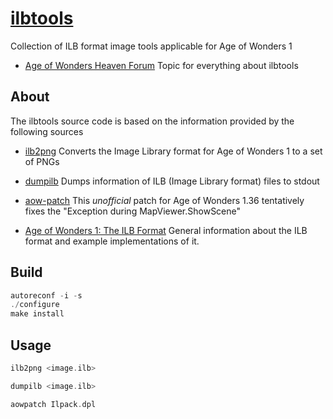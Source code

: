 # [ilbtools](http://github.com/jopadan/ilbtools)
Collection of ILB format image tools applicable for Age of Wonders 1 

- [Age of Wonders Heaven Forum](https://aow.heavengames.com/cgi-bin/forums/display.cgi?action=ct&f=14,2666,,60)
Topic for everything about ilbtools

## About

The ilbtools source code is based on the information provided by the following sources

- [ilb2png](http://github.com/socks-the-fox/ilb2png)
Converts the Image Library format for Age of Wonders 1 to a set of PNGs

- [dumpilb](http://www.jongware.com/aow/binaries/dumpilb.zip)
Dumps information of ILB (Image Library format) files to stdout

- [aow-patch](http://www.github.com/int19h/aow-patch)
This *unofficial* patch for Age of Wonders 1.36 tentatively fixes the "Exception during MapViewer.ShowScene" 

- [Age of Wonders 1: The ILB Format](http://www.jongware.com/aow/aow1.html)
General information about the ILB format and example implementations of it.

## Build

```c
autoreconf -i -s
./configure
make install
```

## Usage

```c
ilb2png <image.ilb>
```

```c
dumpilb <image.ilb>
```

```c
aowpatch Ilpack.dpl
```
